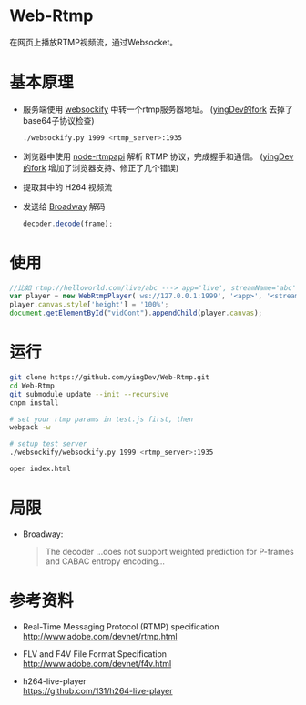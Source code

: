 # Web-Rtmp
在网页上播放RTMP视频流，通过Websocket。

# 基本原理
- 服务端使用 [websockify](https://github.com/kanaka/websockify)  中转一个rtmp服务器地址。 ([yingDev的fork](https://github.com/yingDev/websockify) 去掉了base64子协议检查)

    ```bash
    ./websockify.py 1999 <rtmp_server>:1935
    ```
- 浏览器中使用 [node-rtmpapi](https://github.com/delian/node-rtmpapi) 解析 RTMP 协议，完成握手和通信。 ([yingDev的fork](https://github.com/yingDev/node-rtmpapi) 增加了浏览器支持、修正了几个错误)

- 提取其中的 H264 视频流

- 发送给 [Broadway](https://github.com/mbebenita/Broadway) 解码
    ```js
    decoder.decode(frame);
    ```
    
# 使用
```js
//比如 rtmp://helloworld.com/live/abc ---> app='live', streamName='abc', rtmp_server='helloworld.com'
var player = new WebRtmpPlayer('ws://127.0.0.1:1999', '<app>', '<streamName>', 'rtmp://<rtmp_server>/<app>');
player.canvas.style['height'] = '100%';
document.getElementById("vidCont").appendChild(player.canvas);
```
    
# 运行
```bash
git clone https://github.com/yingDev/Web-Rtmp.git
cd Web-Rtmp
git submodule update --init --recursive
cnpm install
```

```bash
# set your rtmp params in test.js first, then 
webpack -w
```
```bash
# setup test server
./websockify/websockify.py 1999 <rtmp_server>:1935
```
```bash
open index.html
```

# 局限
- Broadway: 
   <blockquote> The decoder ...does not support weighted prediction for P-frames and CABAC entropy encoding...</blockquote>

 
# 参考资料
- Real-Time Messaging Protocol (RTMP) specification <br>
http://www.adobe.com/devnet/rtmp.html

- FLV and F4V File Format Specification <br>
http://www.adobe.com/devnet/f4v.html

- h264-live-player <br> https://github.com/131/h264-live-player
